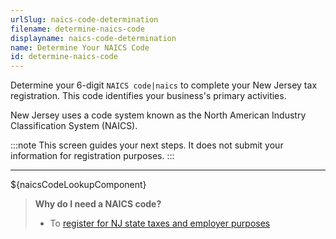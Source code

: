 ```yaml
---
urlSlug: naics-code-determination
filename: determine-naics-code
displayname: naics-code-determination
name: Determine Your NAICS Code
id: determine-naics-code
---
```

Determine your 6-digit `NAICS code|naics` to complete your New Jersey tax registration. This code identifies your business's primary activities.

New Jersey uses a code system known as the North American Industry Classification System (NAICS).

:::note 
 This screen guides your next steps. It does not submit your information for registration purposes.
:::

- - -

${naicsCodeLookupComponent}

> **Why do I need a NAICS code?**
>
> * To [register for NJ state taxes and employer purposes](/tasks/register-for-taxes)